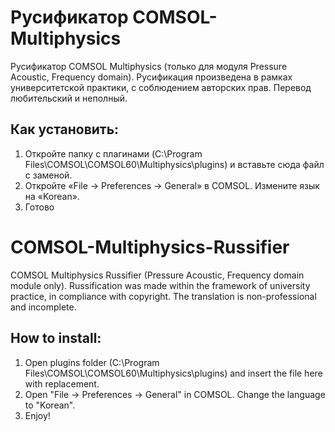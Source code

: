 # Русификатор COMSOL-Multiphysics
Русификатор COMSOL Multiphysics (только для модуля Pressure Acoustic, Frequency domain).
Русификация произведена в рамках университетской практики, с соблюдением авторских прав. Перевод любительский и неполный.

## Как установить:

1. Откройте папку с плагинами (C:\Program Files\COMSOL\COMSOL60\Multiphysics\plugins) и вставьте сюда файл с заменой.
2. Откройте «File ->  Preferences -> General» в COMSOL. Измените язык на «Korean».
3. Готово


# COMSOL-Multiphysics-Russifier
COMSOL Multiphysics Russifier (Pressure Acoustic, Frequency domain module only).
Russification was made within the framework of university practice, in compliance with copyright. The translation is non-professional and incomplete.

## How to install:

1. Open plugins folder (C:\Program Files\COMSOL\COMSOL60\Multiphysics\plugins) and insert the file here with replacement.
2. Open "File -> Preferences -> General" in COMSOL. Change the language to "Korean".
3. Enjoy!
